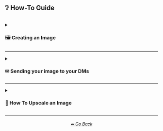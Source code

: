 <h2>❔ How-To Guide</h2>

<br>

<details><summary><h3>🖼 Creating an Image</h3></summary><p>

<hr><!--------------->


<table>
    <tr align=center valign=middle>
        <td>
            To Create an image, start by typing `/imagine` into the MidJourney Bot chat DM, your designated newbie/general server channel, or another server channel that allows image prompts.
        </td>
        <td>
            <img src="https://github.com/willwulfken/MidJourney-Styles-and-Keywords-Reference/blob/main/Images/Tutorial%20Images/Imagine%20Tutorial/howto_imagine_1.png?raw=true" width="512" />
        </td>
    </tr>
    <tr align=center valign=middle>
        <td>
            Either click on the /imagine prompt command (shown above) or hit enter.
        </td>
        <td>
            <img src="https://github.com/willwulfken/MidJourney-Styles-and-Keywords-Reference/blob/main/Images/Tutorial%20Images/Imagine%20Tutorial/howto_imagine_2.png?raw=true" width="512" />
        </td>
    </tr>
    <tr align=center valign=middle>
        <td>
            Type out your propmt and hit enter. Now you're all set and your image shold be generating!
        </td>
        <td>
            <img src="https://github.com/willwulfken/MidJourney-Styles-and-Keywords-Reference/blob/main/Images/Tutorial%20Images/Imagine%20Tutorial/howto_imagine_3.png?raw=true" width="512" />
        </td>
    </tr>
</table>


<small><a href="https://midjourney.gitbook.io/docs/">See More on the Official Midjourney Quick Start Guide</a></small>

</p></details>


<hr><!--------------->


<details><summary><h3>✉ Sending your image to your DMs</h3></summary><p>
<h4>This will also split the image grid into individual images</h4>

<br>

<hr><!--------------->


<table>
    <tr align=center valign=middle>
        <td>
            In order to send images to your DMs, just reply to the generated image by clicking the emoji button, and clicking on ✉.
        </td>
        <td>
            <img src="https://github.com/willwulfken/MidJourney-Styles-and-Keywords-Reference/blob/main/Images/Tutorial%20Images/Inbox%20Tutorial/howto_inbox_1.png?raw=true" width="512" />
        </td>
    </tr>
    <tr align=center valign=middle>
        <td>
            This will send the images to your DMs indivudually.<p>This will also allow you to see the Seed used and the Job ID.</p>
        </td>
        <td>
            <img src="https://github.com/willwulfken/MidJourney-Styles-and-Keywords-Reference/blob/main/Images/Tutorial%20Images/Inbox%20Tutorial/howto_inbox_2.png?raw=true" width="512" />
        </td>
    </tr>
</table>


<small><a href="https://midjourney.gitbook.io/docs/user-manual#emoji-reactions-to-generation-output">See More on the Official Midjourney User Manual</a></small>

</p></details>


<hr><!--------------->


<details><summary><h3>📐 How To Upscale an Image</h3></summary><p>

<table>
    <tr align=center valign=middle>
        <td>
            To upscale an image, click any of the upscale buttons. (shown in blue) <p>The numbers correspond to which image will be upscaled.</p>
        </td>
        <td>
            <img src="https://github.com/willwulfken/MidJourney-Styles-and-Keywords-Reference/blob/main/Images/Tutorial%20Images/Upscale%20Tutorial/how_to_upscale_1.png?raw=true" width="512" />
        </td>
    </tr>
    <tr align=center valign=middle>
        <td>
            After upscaling an image, you then have the options to upscale to max resolution, or to do a light upscale.
        </td>
        <td>
            <img src="https://github.com/willwulfken/MidJourney-Styles-and-Keywords-Reference/blob/main/Images/Tutorial%20Images/Upscale%20Tutorial/how_to_upscale_2.png?raw=true" width="512" />
        </td>
    </tr>
    <tr align=center valign=middle>
        <td>
            After doing a light upscale, you are also able to upscale it to max resolution.
        </td>
        <td>
            <img src="https://github.com/willwulfken/MidJourney-Styles-and-Keywords-Reference/blob/main/Images/Tutorial%20Images/Upscale%20Tutorial/how_to_upscale_3.png?raw=true" width="512" />
        </td>
</table>


<small><a href="https://midjourney.gitbook.io/docs/#4.-upscale-your-image">See More on the Official Midjourney User Manual</a></small>

</p></details>


<hr><!--------------->
<div align="center">
<h6><a href="https://github.com/willwulfken/MidJourney-Styles-and-Keywords-Reference/blob/main/README.md">⬅ Go Back</a></h6>
</div>